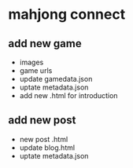 # mahjong connect

## add new game
  - images
  - game urls
  - update gamedata.json
  - uptate metadata.json
  - add new .html for introduction
  

## add new post
  - new post .html
  - update blog.html
  - uptate metadata.json